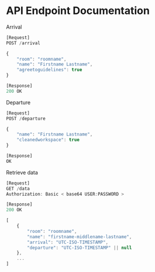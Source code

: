 API Endpoint Documentation
==========================

Arrival
```javascript
[Request]
POST /arrival

{
	"room": "roomname",
	"name": "Firstname Lastname",
	"agreetoguidelines": true
}

[Response]
200 OK
```


Departure
```javascript
[Request]
POST /departure

{
	"name": "Firstname Lastname",
	"cleanedworkspace": true
}

[Response]
OK
```


Retrieve data
```javascript
[Request]
GET /data
Authorization: Basic < base64 USER:PASSWORD >

[Response]
200 OK

[
	{
		"room": "roomname",
		"name": "firstname-middlename-lastname",
		"arrival": "UTC-ISO-TIMESTAMP",
		"departure": "UTC-ISO-TIMESTAMP" || null
	},
	...
]
```
